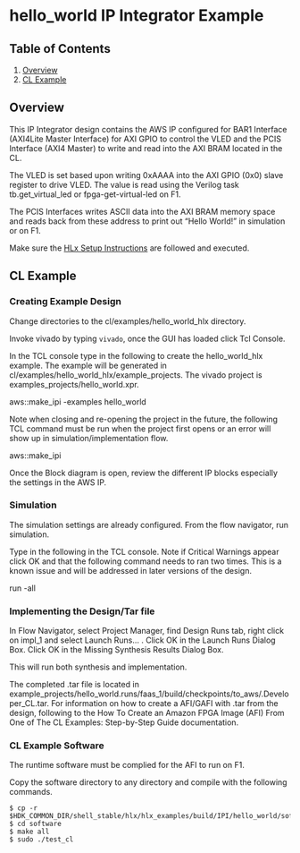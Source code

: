 # hello\_world IP Integrator Example

## Table of Contents

1. [Overview](#overview)
2. [CL Example](#hlx)


<a name="overview"></a>
## Overview

This IP Integrator design contains the AWS IP configured for BAR1 Interface (AXI4Lite Master Interface) for AXI GPIO to control the VLED and the PCIS Interface (AXI4 Master) to write and read into the AXI BRAM located in the CL.

The VLED is set based upon writing 0xAAAA into the AXI GPIO (0x0) slave register to drive VLED.  The value is read using the Verilog task tb.get\_virtual\_led or fpga-get-virtual-led on F1.

The PCIS Interfaces writes ASCII data into the AXI BRAM memory space and reads back from these address to print out “Hello World!” in simulation or on F1.

Make sure the [HLx Setup Instructions](../../../docs/AWS_IP_Vivado_Setup.md) are followed and executed.

<a name="hlx"></a>
## CL Example


### Creating Example Design

Change directories to the cl/examples/hello\_world\_hlx directory.

Invoke vivado by typing `vivado`, once the GUI has loaded click Tcl Console.

In the TCL console type in the following to create the hello\_world\_hlx example.  The example will be generated in cl/examples/hello\_world\_hlx/example\_projects.  The vivado project is examples\_projects/hello\_world.xpr.

aws::make\_ipi -examples hello\_world

Note when closing and re-opening the project in the future, the following TCL command must be run when the project first opens or an error will show up in simulation/implementation flow.

aws::make\_ipi

Once the Block diagram is open, review the different IP blocks especially the settings in the AWS IP.

### Simulation

The simulation settings are already configured. From the flow navigator, run simulation.  

Type in the following in the TCL console.  Note if Critical Warnings appear click OK and that the following command needs to ran two times.  This is a known issue and will be addressed in later versions of the design.

run -all

### Implementing the Design/Tar file

In Flow Navigator, select Project Manager, find Design Runs tab, right click on impl\_1 and select Launch Runs… . Click OK in the Launch Runs Dialog Box.  Click OK in the Missing Synthesis Results Dialog Box.

This will run both synthesis and implementation.

The completed .tar file is located in example\_projects/hello_world.runs/faas\_1/build/checkpoints/to\_aws/<timestamp>.Developer\_CL.tar.  For information on how to create a AFI/GAFI with .tar from the design, following to the How To Create an Amazon FPGA Image (AFI) From One of The CL Examples: Step-by-Step Guide documentation.

### CL Example Software

The runtime software must be complied for the AFI to run on F1.

Copy the software directory to any directory and compile with the following commands.

    $ cp -r $HDK_COMMON_DIR/shell_stable/hlx/hlx_examples/build/IPI/hello_world/software
    $ cd software
    $ make all
    $ sudo ./test_cl
